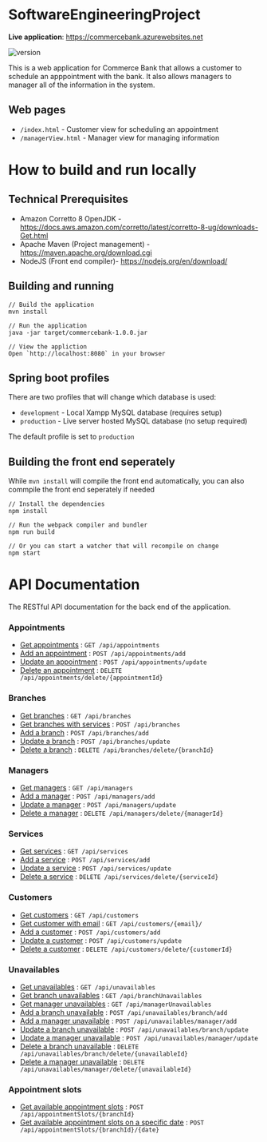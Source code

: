 # SoftwareEngineeringProject
**Live application**: https://commercebank.azurewebsites.net

![version](https://img.shields.io/badge/version-1.0.0-blue.svg)

This is a web application for Commerce Bank that allows a customer to schedule an apppointment with the bank. It also allows managers to manager all of the information in the system.

## Web pages
* `/index.html` - Customer view for scheduling an appointment
* `/managerView.html` - Manager view for managing information

# How to build and run locally
## Technical Prerequisites
* Amazon Corretto 8 OpenJDK - https://docs.aws.amazon.com/corretto/latest/corretto-8-ug/downloads-Get.html
* Apache Maven (Project management) - https://maven.apache.org/download.cgi
* NodeJS (Front end compiler)- https://nodejs.org/en/download/

## Building and running
```
// Build the application
mvn install

// Run the application
java -jar target/commercebank-1.0.0.jar

// View the appliction
Open `http://localhost:8080` in your browser
```

## Spring boot profiles

There are two profiles that will change which database is used: 
* `development` - Local Xampp MySQL database (requires setup)
* `production` - Live server hosted MySQL database (no setup required)

The default profile is set to `production`

## Building the front end seperately
While `mvn install` will compile the front end automatically, you can also commpile the front end seperately if needed

```
// Install the dependencies
npm install

// Run the webpack compiler and bundler
npm run build
```

```
// Or you can start a watcher that will recompile on change
npm start
```


# API Documentation
The RESTful API documentation for the back end of the application. 

### Appointments
* [Get appointments]() : `GET /api/appointments`
* [Add an appointment]() : `POST /api/appointments/add`
* [Update an appointment]() : `POST /api/appointments/update`
* [Delete an appointment]() : `DELETE /api/appointments/delete/{appointmentId}`

### Branches
* [Get branches]() : `GET /api/branches`
* [Get branches with services]() : `POST /api/branches`
* [Add a branch]() : `POST /api/branches/add`
* [Update a branch]() : `POST /api/branches/update`
* [Delete a branch]() : `DELETE /api/branches/delete/{branchId}`

### Managers
* [Get managers]() : `GET /api/managers`
* [Add a manager]() : `POST /api/managers/add`
* [Update a manager]() : `POST /api/managers/update`
* [Delete a manager]() : `DELETE /api/managers/delete/{managerId}`

### Services
* [Get services]() : `GET /api/services`
* [Add a service]() : `POST /api/services/add`
* [Update a service]() : `POST /api/services/update`
* [Delete a service]() : `DELETE /api/services/delete/{serviceId}`

### Customers
* [Get customers]() : `GET /api/customers`
* [Get customer with email]() : `GET /api/customers/{email}/`
* [Add a customer]() : `POST /api/customers/add`
* [Update a customer]() : `POST /api/customers/update`
* [Delete a customer]() : `DELETE /api/customers/delete/{customerId}`

### Unavailables
* [Get unavailables]() : `GET /api/unavailables`
* [Get branch unavailables]() : `GET /api/branchUnavailables`
* [Get manager unavailables]() : `GET /api/managerUnavailables`
* [Add a branch unavailable]() : `POST /api/unavailables/branch/add`
* [Add a manager unavailable]() : `POST /api/unavailables/manager/add`
* [Update a branch unavailable]() : `POST /api/unavailables/branch/update`
* [Update a manager unavailable]() : `POST /api/unavailables/manager/update`
* [Delete a branch unavailable]() : `DELETE /api/unavailables/branch/delete/{unavailableId}`
* [Delete a manager unavailable]() : `DELETE /api/unavailables/manager/delete/{unavailableId}`

### Appointment slots
* [Get available appointment slots]() : `POST /api/appointmentSlots/{branchId}`
* [Get available appointment slots on a specific date]() : `POST /api/appointmentSlots/{branchId}/{date}`